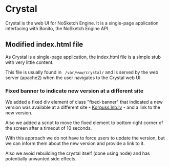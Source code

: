 #  Crystal

Crystal is the web UI for NoSketch Engine. It is a single-page application interfacing with Bonito, the NoSketch Engine API.

## Modified index.html file

As Crystal is a single-page application, the index.html file is a simple stub with very little content.

This file is usually found in ` /var/www/crystal/` and is served by the web server (apache2) when the user navigates to the Crystal web UI.


### Fixed banner to indicate new version at a different site

We added a fixed div element of class "fixed-banner" that indicated a new version was available at a different site - [Korpuss.lnb.lv](https://korpuss.lnb.lv) - and a link to the new version.

Also we added a script to move the fixed element to bottom right corner of the screen after a timeout of 10 seconds.

With this approach we do not have to force users to update the version, but we can inform them about the new version and provide a link to it.

Also we avoid rebuilding the crystal itself (done using node) and has potentially unwanted side effects.

